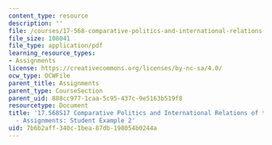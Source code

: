```yaml
---
content_type: resource
description: ''
file: /courses/17-568-comparative-politics-and-international-relations-of-the-middle-east-spring-2017/7b6b2aff340c1bea87db198054b0244a_MIT17_568S17_Political_Violence.pdf
file_size: 108041
file_type: application/pdf
learning_resource_types:
- Assignments
license: https://creativecommons.org/licenses/by-nc-sa/4.0/
ocw_type: OCWFile
parent_title: Assignments
parent_type: CourseSection
parent_uid: 888cc977-1caa-5c95-437c-9e5163b519f8
resourcetype: Document
title: '17.568S17 Comparative Politics and International Relations of the Middle East
  - Assignments: Student Example 2'
uid: 7b6b2aff-340c-1bea-87db-198054b0244a
---
```

